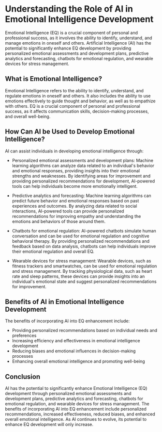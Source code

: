 Understanding the Role of AI in Emotional Intelligence Development
============================================================================================================================

Emotional Intelligence (EQ) is a crucial component of personal and professional success, as it involves the ability to identify, understand, and manage emotions in oneself and others. Artificial Intelligence (AI) has the potential to significantly enhance EQ development by providing personalized emotional assessments and development plans, predictive analytics and forecasting, chatbots for emotional regulation, and wearable devices for stress management.

What is Emotional Intelligence?
-------------------------------

Emotional Intelligence refers to the ability to identify, understand, and regulate emotions in oneself and others. It also includes the ability to use emotions effectively to guide thought and behavior, as well as to empathize with others. EQ is a crucial component of personal and professional success, as it affects communication skills, decision-making processes, and overall well-being.

How Can AI be Used to Develop Emotional Intelligence?
-----------------------------------------------------

AI can assist individuals in developing emotional intelligence through:

* Personalized emotional assessments and development plans: Machine learning algorithms can analyze data related to an individual's behavior and emotional responses, providing insights into their emotional strengths and weaknesses. By identifying areas for improvement and providing personalized recommendations for development, AI-powered tools can help individuals become more emotionally intelligent.

* Predictive analytics and forecasting: Machine learning algorithms can predict future behavior and emotional responses based on past experiences and outcomes. By analyzing data related to social interactions, AI-powered tools can provide personalized recommendations for improving empathy and understanding the emotions and behaviors of those around them.

* Chatbots for emotional regulation: AI-powered chatbots simulate human conversation and can be used for emotional regulation and cognitive behavioral therapy. By providing personalized recommendations and feedback based on data analysis, chatbots can help individuals improve their emotional regulation and overall EQ.

* Wearable devices for stress management: Wearable devices, such as fitness trackers and smartwatches, can be used for emotional regulation and stress management. By tracking physiological data, such as heart rate and sleep patterns, these devices can provide insights into an individual's emotional state and suggest personalized recommendations for improvement.

Benefits of AI in Emotional Intelligence Development
----------------------------------------------------

The benefits of incorporating AI into EQ enhancement include:

* Providing personalized recommendations based on individual needs and preferences
* Increasing efficiency and effectiveness in emotional intelligence development
* Reducing biases and emotional influences in decision-making processes
* Enhancing overall emotional intelligence and promoting well-being

Conclusion
----------

AI has the potential to significantly enhance Emotional Intelligence (EQ) development through personalized emotional assessments and development plans, predictive analytics and forecasting, chatbots for emotional regulation, and wearable devices for stress management. The benefits of incorporating AI into EQ enhancement include personalized recommendations, increased effectiveness, reduced biases, and enhanced overall emotional intelligence. As AI continues to evolve, its potential to enhance EQ development will only increase.
